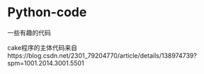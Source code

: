 # Python-code
一些有趣的代码



cake程序的主体代码来自https://blog.csdn.net/2301_79204770/article/details/138974739?spm=1001.2014.3001.5501
